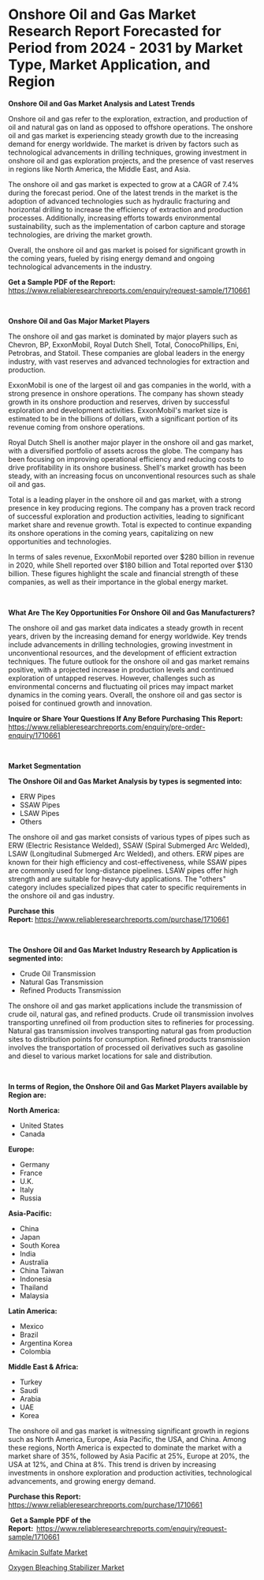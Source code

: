 <p><h1>Onshore Oil and Gas Market Research Report Forecasted for Period from 2024 -  2031 by Market Type, Market Application, and Region</h1></p><p><strong>Onshore Oil and Gas Market Analysis and Latest Trends</strong></p>
<p><p>Onshore oil and gas refer to the exploration, extraction, and production of oil and natural gas on land as opposed to offshore operations. The onshore oil and gas market is experiencing steady growth due to the increasing demand for energy worldwide. The market is driven by factors such as technological advancements in drilling techniques, growing investment in onshore oil and gas exploration projects, and the presence of vast reserves in regions like North America, the Middle East, and Asia.</p><p>The onshore oil and gas market is expected to grow at a CAGR of 7.4% during the forecast period. One of the latest trends in the market is the adoption of advanced technologies such as hydraulic fracturing and horizontal drilling to increase the efficiency of extraction and production processes. Additionally, increasing efforts towards environmental sustainability, such as the implementation of carbon capture and storage technologies, are driving the market growth.</p><p>Overall, the onshore oil and gas market is poised for significant growth in the coming years, fueled by rising energy demand and ongoing technological advancements in the industry.</p></p>
<p><strong>Get a Sample PDF of the Report:&nbsp;</strong> <a href="https://www.reliableresearchreports.com/enquiry/request-sample/1710661">https://www.reliableresearchreports.com/enquiry/request-sample/1710661</a></p>
<p>&nbsp;</p>
<p><strong>Onshore Oil and Gas Major Market Players</strong></p>
<p><p>The onshore oil and gas market is dominated by major players such as Chevron, BP, ExxonMobil, Royal Dutch Shell, Total, ConocoPhillips, Eni, Petrobras, and Statoil. These companies are global leaders in the energy industry, with vast reserves and advanced technologies for extraction and production.</p><p>ExxonMobil is one of the largest oil and gas companies in the world, with a strong presence in onshore operations. The company has shown steady growth in its onshore production and reserves, driven by successful exploration and development activities. ExxonMobil's market size is estimated to be in the billions of dollars, with a significant portion of its revenue coming from onshore operations.</p><p>Royal Dutch Shell is another major player in the onshore oil and gas market, with a diversified portfolio of assets across the globe. The company has been focusing on improving operational efficiency and reducing costs to drive profitability in its onshore business. Shell's market growth has been steady, with an increasing focus on unconventional resources such as shale oil and gas.</p><p>Total is a leading player in the onshore oil and gas market, with a strong presence in key producing regions. The company has a proven track record of successful exploration and production activities, leading to significant market share and revenue growth. Total is expected to continue expanding its onshore operations in the coming years, capitalizing on new opportunities and technologies.</p><p>In terms of sales revenue, ExxonMobil reported over $280 billion in revenue in 2020, while Shell reported over $180 billion and Total reported over $130 billion. These figures highlight the scale and financial strength of these companies, as well as their importance in the global energy market.</p></p>
<p>&nbsp;</p>
<p><strong>What Are The Key Opportunities For Onshore Oil and Gas Manufacturers?</strong></p>
<p><p>The onshore oil and gas market data indicates a steady growth in recent years, driven by the increasing demand for energy worldwide. Key trends include advancements in drilling technologies, growing investment in unconventional resources, and the development of efficient extraction techniques. The future outlook for the onshore oil and gas market remains positive, with a projected increase in production levels and continued exploration of untapped reserves. However, challenges such as environmental concerns and fluctuating oil prices may impact market dynamics in the coming years. Overall, the onshore oil and gas sector is poised for continued growth and innovation.</p></p>
<p><strong>Inquire or Share Your Questions If Any Before Purchasing This Report:</strong> <a href="https://www.reliableresearchreports.com/enquiry/pre-order-enquiry/1710661">https://www.reliableresearchreports.com/enquiry/pre-order-enquiry/1710661</a></p>
<p>&nbsp;</p>
<p><strong>Market Segmentation</strong></p>
<p><strong>The Onshore Oil and Gas Market Analysis by types is segmented into:</strong></p>
<p><ul><li>ERW Pipes</li><li>SSAW Pipes</li><li>LSAW Pipes</li><li>Others</li></ul></p>
<p><p>The onshore oil and gas market consists of various types of pipes such as ERW (Electric Resistance Welded), SSAW (Spiral Submerged Arc Welded), LSAW (Longitudinal Submerged Arc Welded), and others. ERW pipes are known for their high efficiency and cost-effectiveness, while SSAW pipes are commonly used for long-distance pipelines. LSAW pipes offer high strength and are suitable for heavy-duty applications. The "others" category includes specialized pipes that cater to specific requirements in the onshore oil and gas industry.</p></p>
<p><strong>Purchase this Report:&nbsp;</strong><a href="https://www.reliableresearchreports.com/purchase/1710661">https://www.reliableresearchreports.com/purchase/1710661</a></p>
<p>&nbsp;</p>
<p><strong>The Onshore Oil and Gas Market Industry Research by Application is segmented into:</strong></p>
<p><ul><li>Crude Oil Transmission</li><li>Natural Gas Transmission</li><li>Refined Products Transmission</li></ul></p>
<p><p>The onshore oil and gas market applications include the transmission of crude oil, natural gas, and refined products. Crude oil transmission involves transporting unrefined oil from production sites to refineries for processing. Natural gas transmission involves transporting natural gas from production sites to distribution points for consumption. Refined products transmission involves the transportation of processed oil derivatives such as gasoline and diesel to various market locations for sale and distribution.</p></p>
<p>&nbsp;</p>
<p><strong>In terms of Region, the Onshore Oil and Gas Market Players available by Region are:</strong></p>
<p>
    <p> <strong> North America: </strong>
        <ul>
            <li>United States</li>
            <li>Canada</li>
        </ul>
        </p> 
    <p> <strong> Europe: </strong>
        <ul>
            <li>Germany</li>
            <li>France</li>
            <li>U.K.</li>
            <li>Italy</li>
            <li>Russia</li>
        </ul>
        </p> 
    <p> <strong> Asia-Pacific: </strong>
        <ul>
            <li>China</li>
            <li>Japan</li>
            <li>South Korea</li>
            <li>India</li>
            <li>Australia</li>
            <li>China Taiwan</li>
            <li>Indonesia</li>
            <li>Thailand</li>
            <li>Malaysia</li>
        </ul>
        </p> 
    <p> <strong> Latin America: </strong>
        <ul>
            <li>Mexico</li>
            <li>Brazil</li>
            <li>Argentina Korea</li>
            <li>Colombia</li>
        </ul>
        </p> 
    <p> <strong> Middle East & Africa: </strong>
        <ul>
            <li>Turkey</li>
            <li>Saudi</li>
            <li>Arabia</li>
            <li>UAE</li>
            <li>Korea</li>
        </ul>
    </p>
    </p>
<p><p>The onshore oil and gas market is witnessing significant growth in regions such as North America, Europe, Asia Pacific, the USA, and China. Among these regions, North America is expected to dominate the market with a market share of 35%, followed by Asia Pacific at 25%, Europe at 20%, the USA at 12%, and China at 8%. This trend is driven by increasing investments in onshore exploration and production activities, technological advancements, and growing energy demand.</p></p>
<p><strong>Purchase this Report: </strong><a href="https://www.reliableresearchreports.com/purchase/1710661">https://www.reliableresearchreports.com/purchase/1710661</a></p>
<p>&nbsp;<strong>Get a Sample PDF of the Report:&nbsp;&nbsp;</strong><a href="https://www.reliableresearchreports.com/enquiry/request-sample/1710661">https://www.reliableresearchreports.com/enquiry/request-sample/1710661</a></p>
<p><strong></strong></p>
<p><p><a href="https://github.com/suaretopek9/Market-Research-Report-List-1/blob/main/amikacin-sulfate-market.md">Amikacin Sulfate Market</a></p><p><a href="https://github.com/moyahfrancoestellec51j635wcx/Market-Research-Report-List-1/blob/main/oxygen-bleaching-stabilizer-market.md">Oxygen Bleaching Stabilizer Market</a></p></p>
